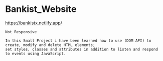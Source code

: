 # Bankist_Website

https://bankistx.netlify.app/
```
Not Responsive
```
```
In this Small Project i have been learned how to use (DOM API) to create, modify and delete HTML elements;
set styles, classes and attributes in addition to listen and respond to events using JavaScript.
```
